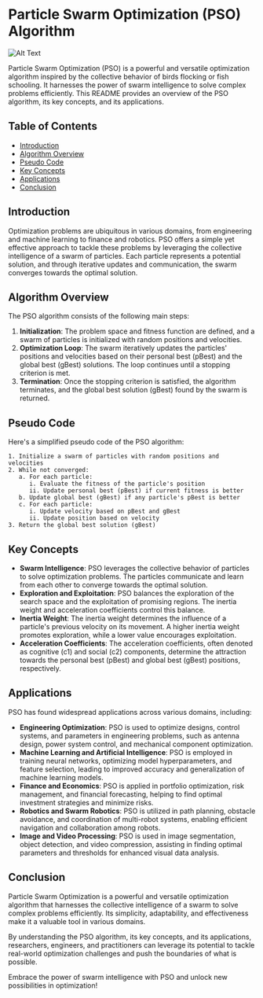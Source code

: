 # Particle Swarm Optimization (PSO) Algorithm

![Alt Text](https://gitlab.com/aminse/swarm-intelligence/-/blob/main/images/particles.png)

Particle Swarm Optimization (PSO) is a powerful and versatile optimization algorithm inspired by the collective behavior of birds flocking or fish schooling. It harnesses the power of swarm intelligence to solve complex problems efficiently. This README provides an overview of the PSO algorithm, its key concepts, and its applications.

## Table of Contents
- [Introduction](#introduction)
- [Algorithm Overview](#algorithm-overview)
- [Pseudo Code](#pseudo-code)
- [Key Concepts](#key-concepts)
- [Applications](#applications)
- [Conclusion](#conclusion)

## Introduction

Optimization problems are ubiquitous in various domains, from engineering and machine learning to finance and robotics. PSO offers a simple yet effective approach to tackle these problems by leveraging the collective intelligence of a swarm of particles. Each particle represents a potential solution, and through iterative updates and communication, the swarm converges towards the optimal solution.

## Algorithm Overview

The PSO algorithm consists of the following main steps:

1. **Initialization**: The problem space and fitness function are defined, and a swarm of particles is initialized with random positions and velocities.
2. **Optimization Loop**: The swarm iteratively updates the particles' positions and velocities based on their personal best (pBest) and the global best (gBest) solutions. The loop continues until a stopping criterion is met.
3. **Termination**: Once the stopping criterion is satisfied, the algorithm terminates, and the global best solution (gBest) found by the swarm is returned.

## Pseudo Code

Here's a simplified pseudo code of the PSO algorithm:

```plaintext
1. Initialize a swarm of particles with random positions and velocities
2. While not converged:
   a. For each particle:
      i. Evaluate the fitness of the particle's position
      ii. Update personal best (pBest) if current fitness is better
   b. Update global best (gBest) if any particle's pBest is better
   c. For each particle:
      i. Update velocity based on pBest and gBest
      ii. Update position based on velocity
3. Return the global best solution (gBest)
```

## Key Concepts

- **Swarm Intelligence**: PSO leverages the collective behavior of particles to solve optimization problems. The particles communicate and learn from each other to converge towards the optimal solution.
- **Exploration and Exploitation**: PSO balances the exploration of the search space and the exploitation of promising regions. The inertia weight and acceleration coefficients control this balance.
- **Inertia Weight**: The inertia weight determines the influence of a particle's previous velocity on its movement. A higher inertia weight promotes exploration, while a lower value encourages exploitation.
- **Acceleration Coefficients**: The acceleration coefficients, often denoted as cognitive (c1) and social (c2) components, determine the attraction towards the personal best (pBest) and global best (gBest) positions, respectively.

## Applications

PSO has found widespread applications across various domains, including:

- **Engineering Optimization**: PSO is used to optimize designs, control systems, and parameters in engineering problems, such as antenna design, power system control, and mechanical component optimization.
- **Machine Learning and Artificial Intelligence**: PSO is employed in training neural networks, optimizing model hyperparameters, and feature selection, leading to improved accuracy and generalization of machine learning models.
- **Finance and Economics**: PSO is applied in portfolio optimization, risk management, and financial forecasting, helping to find optimal investment strategies and minimize risks.
- **Robotics and Swarm Robotics**: PSO is utilized in path planning, obstacle avoidance, and coordination of multi-robot systems, enabling efficient navigation and collaboration among robots.
- **Image and Video Processing**: PSO is used in image segmentation, object detection, and video compression, assisting in finding optimal parameters and thresholds for enhanced visual data analysis.

## Conclusion

Particle Swarm Optimization is a powerful and versatile optimization algorithm that harnesses the collective intelligence of a swarm to solve complex problems efficiently. Its simplicity, adaptability, and effectiveness make it a valuable tool in various domains.

By understanding the PSO algorithm, its key concepts, and its applications, researchers, engineers, and practitioners can leverage its potential to tackle real-world optimization challenges and push the boundaries of what is possible.

Embrace the power of swarm intelligence with PSO and unlock new possibilities in optimization!